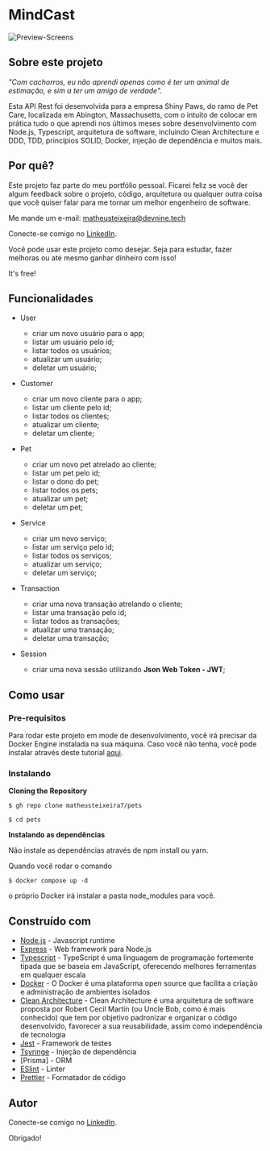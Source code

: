 # MindCast

![Preview-Screens](https://i.ibb.co/k60hdpy/clean-architecture-github.png)

## Sobre este projeto

_"Com cachorros, eu não aprendi apenas como é ter um animal de estimação, e sim a ter um amigo de verdade"._

Esta API Rest foi desenvolvida para a empresa Shiny Paws, do ramo de Pet Care, localizada em Abington, Massachusetts, com o intuito de colocar em prática tudo o que aprendi nos últimos meses sobre desenvolvimento com Node.js, Typescript, arquitetura de software, incluindo Clean Architecture e DDD, TDD, princípios SOLID, Docker, injeção de dependência e muitos mais.

## Por quê?

Este projeto faz parte do meu portfólio pessoal. Ficarei feliz se você der algum feedback sobre o projeto, código, arquitetura ou qualquer outra coisa que você quiser falar para me tornar um melhor engenheiro de software.

Me mande um e-mail: matheusteixeira@devnine.tech

Conecte-se comigo no [LinkedIn](https://www.linkedin.com/in/matheusteixeirajs).

Você pode usar este projeto como desejar. Seja para estudar, fazer melhoras ou até mesmo ganhar dinheiro com isso!

It's free!

## Funcionalidades

- User
  - criar um novo usuário para o app;
  - listar um usuário pelo id;
  - listar todos os usuários;
  - atualizar um usuário;
  - deletar um usuário;

- Customer
  - criar um novo cliente para o app;
  - listar um cliente pelo id;
  - listar todos os clientes;
  - atualizar um cliente;
  - deletar um cliente;

- Pet
  - criar um novo pet atrelado ao cliente;
  - listar um pet pelo id;
  - listar o dono do pet;
  - listar todos os pets;
  - atualizar um pet;
  - deletar um pet;

- Service
  - criar um novo serviço;
  - listar um serviço pelo id;
  - listar todos os serviços;
  - atualizar um serviço;
  - deletar um serviço;

- Transaction
  - criar uma nova transação atrelando o cliente;
  - listar uma transação pelo id;
  - listar todos as transações;
  - atualizar uma transação;
  - deletar uma transação;

- Session
  - criar uma nova sessão utilizando **Json Web Token - JWT**;

## Como usar

### Pre-requisitos

Para rodar este projeto em mode de desenvolvimento, você irá precisar da Docker Engine instalada na sua máquina. Caso você não tenha, você pode instalar através deste tutorial [aqui](https://docs.docker.com/engine/install/).

### Instalando

**Cloning the Repository**

```
$ gh repo clone matheusteixeira7/pets

$ cd pets
```

**Instalando as dependências**

Não instale as dependências através de npm install ou yarn.

Quando você rodar o comando

```
$ docker compose up -d
```
o próprio Docker irá instalar a pasta node_modules para você.

## Construído com

- [Node.js](https://nodejs.org/en/) - Javascript runtime
- [Express](https://expressjs.com/) - Web framework para Node.js
- [Typescript](https://www.typescriptlang.org/) - TypeScript é uma linguagem de programação fortemente tipada que se baseia em JavaScript, oferecendo melhores ferramentas em qualquer escala
- [Docker](https://www.docker.com/) - O Docker é uma plataforma open source que facilita a criação e administração de ambientes isolados
- [Clean Architecture](https://redux-saga.js.org/) - Clean Architecture é uma arquitetura de software proposta por Robert Cecil Martin (ou Uncle Bob, como é mais conhecido) que tem por objetivo padronizar e organizar o código desenvolvido, favorecer a sua reusabilidade, assim como independência de tecnologia
- [Jest](https://jestjs.io/) - Framework de testes
- [Tsyringe](https://github.com/microsoft/tsyringe) - Injeção de dependência
- [Prisma] - ORM
- [ESlint](https://eslint.org/) - Linter
- [Prettier](https://prettier.io/) - Formatador de código


## Autor

Conecte-se comigo no [LinkedIn](https://www.linkedin.com/in/matheusteixeirajs).

Obrigado!
